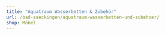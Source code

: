 ```yaml
---
title: "Aquatraum Wasserbetten & Zubehör"
url: /bad-saeckingen/aquatraum-wasserbetten-und-zubehoer/
shop: Möbel
---
```

